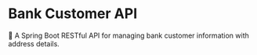 
# Bank Customer API

🔸 A Spring Boot RESTful API for managing bank customer information with address details.
